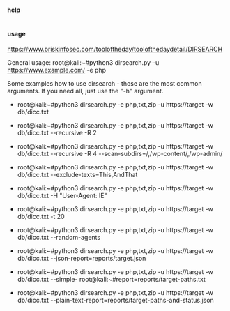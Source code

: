 
#### help

```sh

```

#### usage

https://www.briskinfosec.com/tooloftheday/toolofthedaydetail/DIRSEARCH

General usage: root@kali:~#python3 dirsearch.py –u https://www.example.com/ -e php

Some examples how to use dirsearch - those are the most common arguments. If you need all, just use the "-h" argument.

- root@kali:~#python3 dirsearch.py -e php,txt,zip -u https://target -w db/dicc.txt
    
- root@kali:~#python3 dirsearch.py -e php,txt,zip -u https://target -w db/dicc.txt --recursive -R 2
    
- root@kali:~#python3 dirsearch.py -e php,txt,zip -u https://target -w db/dicc.txt --recursive -R 4 --scan-subdirs=/,/wp-content/,/wp-admin/
    
- root@kali:~#python3 dirsearch.py -e php,txt,zip -u https://target -w db/dicc.txt --exclude-texts=This,AndThat
    
- root@kali:~#python3 dirsearch.py -e php,txt,zip -u https://target -w db/dicc.txt -H "User-Agent: IE"
    
- root@kali:~#python3 dirsearch.py -e php,txt,zip -u https://target -w db/dicc.txt -t 20
    
- root@kali:~#python3 dirsearch.py -e php,txt,zip -u https://target -w db/dicc.txt --random-agents
    
- root@kali:~#python3 dirsearch.py -e php,txt,zip -u https://target -w db/dicc.txt --json-report=reports/target.json
    
- root@kali:~#python3 dirsearch.py -e php,txt,zip -u https://target -w db/dicc.txt --simple- root@kali:~#report=reports/target-paths.txt
    
- root@kali:~#python3 dirsearch.py -e php,txt,zip -u https://target -w db/dicc.txt --plain-text-report=reports/target-paths-and-status.json

